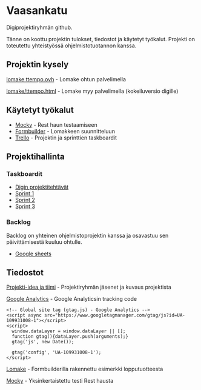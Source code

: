# Vaasankatu
Digiprojektiryhmän github.

Tänne on koottu projektin tulokset, tiedostot ja käytetyt työkalut. Projekti on toteutettu yhteistyössä ohjelmistotuotannon kanssa. 

## Projektin kysely

[lomake ttempo.ovh](http://ttempo.ovh/) - Lomake ohtun palvelimella

[lomake/ttempo.html](http://myy.haaga-helia.fi/~a1602671/lomake/ttempo.html) - Lomake myy palvelimella (kokeiluversio digille)


## Käytetyt työkalut
- [Mocky](http://www.mocky.io) - Rest haun testaamiseen
- [Formbuilder](https://formbuilder.online/) - Lomakkeen suunnitteluun
- [Trello](https://trello.com/) - Projektin ja sprinttien taskboardit

## Projektihallinta

### Taskboardit

- [Digin projektitehtävät](https://trello.com/b/qL4IlPqa/teht%C3%A4v%C3%A4t)
- [Sprint 1](https://trello.com/b/zYO23ZbB/sprint-1)
- [Sprint 2](https://trello.com/b/glZ0OF1f/sprint-2)
- [Sprint 3](https://trello.com/b/ccCXPZSg/sprint-3)

### Backlog
Backlog on yhteinen ohjelmistoprojektin kanssa ja osavastuu sen päivittämisestä kuuluu ohtulle.
- [Google sheets](https://docs.google.com/spreadsheets/d/1CfLXQk-N-skUM3874WTqzHhdToixtHNIkghiMRfJZY4/edit?usp=sharing)

## Tiedostot

[Projekti-idea ja tiimi](Projekti-idea_ja_tiimi) - Projektiryhmän jäsenet ja kuvaus projektista

[Google Analytics](googleanalytics) - Google Analyticsin tracking code
```
<!-- Global site tag (gtag.js) - Google Analytics -->
<script async src="https://www.googletagmanager.com/gtag/js?id=UA-109931008-1"></script>
<script>
  window.dataLayer = window.dataLayer || [];
  function gtag(){dataLayer.push(arguments);}
  gtag('js', new Date());

  gtag('config', 'UA-109931008-1');
</script>
```

[Lomake](lomake.html) - Formbuilderilla rakennettu esimerkki lopputuotteesta

[Mocky](mocky) - Yksinkertaistettu testi Rest hausta

